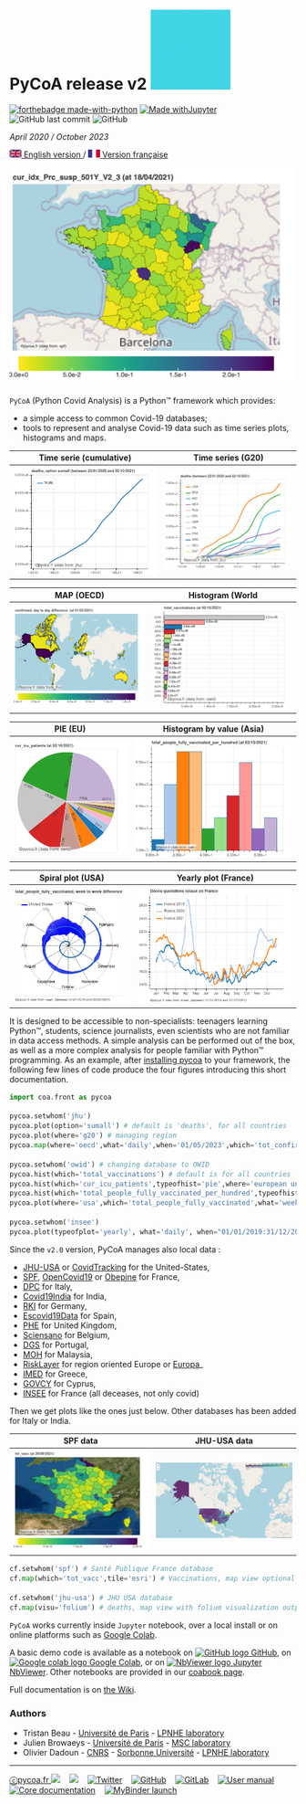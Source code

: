 # PyCoA release v2 <img src="https://github.com/coa-project/coa-project.github.io/raw/main/fig/logo-anime.gif" width="140px" align=bottom >

[![forthebadge made-with-python](http://ForTheBadge.com/images/badges/made-with-python.svg)](https://www.python.org/)
[![Made withJupyter](https://img.shields.io/badge/Made%20with-Jupyter-orange?style=for-the-badge&logo=Jupyter)](https://jupyter.org/try)
![GitHub last commit](https://img.shields.io/github/last-commit/pycoa/coa/dev?style=for-the-badge)
![GitHub](https://img.shields.io/github/license/pycoa/coa?style=for-the-badge)

_April 2020 / October 2023_

[<img src="https://github.com/coa-project/coa-project.github.io/raw/main/fig/UK.png" height="14px" alt="UK flag"> English  version ](https://github.com/coa-project/pycoa)
/
[<img src="https://github.com/coa-project/coa-project.github.io/raw/main/fig/FR.png" height="14px" alt="FR flag"> Version française ](https://github.com/coa-project/pycoa/blob/main/README_FR.md)

<center>
<a href="https://github.com/coa-project/coa-project.github.io/raw/main/fig/mapFranceVariant.html" target="_blank"><img src="https://github.com/coa-project/coa-project.github.io/raw/main/fig/mapFranceVariant.png"></a>
</center>

`PyCoA` (Python Covid Analysis) is a Python™ framework which provides:
- a simple access to common Covid-19 databases;
- tools to represent and analyse Covid-19 data such as time series plots, histograms and maps.

|Time serie (cumulative) | Time series (G20) |
|------------|-------------|
|<a href="https://github.com/coa-project/coa-project.github.io/raw/main/fig/pycoa_v2.10_plot_sumall.html" target="_blank"><img src="https://github.com/coa-project/coa-project.github.io/raw/main/fig/pycoa_v2.10_plot_sumall.png"></a>|<a href="https://github.com/coa-project/coa-project.github.io/raw/main/fig/pycoa_v2.10_plot_g20.html" target="_blank"><img src="https://github.com/coa-project/coa-project.github.io/raw/main/fig/pycoa_v2.10_plot_g20.png"></a>|

|MAP (OECD) | Histogram (World|
|------------|-------------|
|<a href="https://github.com/coa-project/coa-project.github.io/raw/main/fig/pycoa_v2.10_plot_oecd.html" target="_blank"><img src="https://github.com/coa-project/coa-project.github.io/raw/main/fig/pycoa_v2.10_plot_oecd.png"></a>|<a href="https://github.com/coa-project/coa-project.github.io/raw/main/fig/pycoa_v2.10_hist_bycountry.html" target="_blank"><img src="https://github.com/coa-project/coa-project.github.io/raw/main/fig/pycoa_v2.10_hist_bycountry.png"></a>|

|PIE (EU) | Histogram by value (Asia) |
|------------|-------------|
|<a href="https://github.com/coa-project/coa-project.github.io/raw/main/fig/pycoa_v2.10_pie.html" target="_blank"><img src="https://github.com/coa-project/coa-project.github.io/raw/main/fig/pycoa_v2.10_pie.png"></a>|<a href="https://github.com/coa-project/coa-project.github.io/raw/main/fig/pycoa_v2.10_histval.html" target="_blank"><img src="https://github.com/coa-project/coa-project.github.io/raw/main/fig/pycoa_v2.10_histval.png"></a>|

|Spiral plot (USA) | Yearly plot (France) |
|------------|-------------|
|<a href="https://github.com/coa-project/coa-project.github.io/raw/main/fig/pycoa_v2.20_spiral.html" target="_blank"><img src="https://github.com/coa-project/coa-project.github.io/raw/main/fig/pycoa_v2.20_spiral.png"></a>|<a href="https://github.com/coa-project/coa-project.github.io/raw/main/fig/pycoa_v2.20_yearly.html" target="_blank"><img src="https://github.com/coa-project/coa-project.github.io/raw/main/fig/pycoa_v2.20_yearly.png"></a>|

It is designed to be accessible to non-specialists: teenagers learning Python™, students, science journalists, even scientists who are not familiar in data access methods. A simple analysis can be performed out of the box, as well as a more complex analysis for people familiar with Python™ programming. As an example, after <a href="https://github.com/coa-project/pycoa/wiki/Install" target=_blank>installing pycoa</a> to your framework, the following few lines of code produce the four figures introducing this short documentation.

```python
import coa.front as pycoa 

pycoa.setwhom('jhu')
pycoa.plot(option='sumall') # default is 'deaths', for all countries
pycoa.plot(where='g20') # managing region
pycoa.map(where='oecd',what='daily',when='01/05/2023',which='tot_confirmed')

pycoa.setwhom('owid') # changing database to OWID
pycoa.hist(which='total_vaccinations') # default is for all countries
pycoa.hist(which='cur_icu_patients',typeofhist='pie',where='european union')
pycoa.hist(which='total_people_fully_vaccinated_per_hundred',typeofhist='byvalue',where='asia')
pycoa.plot(where='usa',which='total_people_fully_vaccinated',what='weekly',typeofplot='spiral')

pycoa.setwhom('insee')
pycoa.plot(typeofplot='yearly', what='daily', when="01/01/2019:31/12/2022", option=['smooth7','sumall'], title='Deces quotidiens totaux en France')
```

Since the `v2.0` version, PyCoA manages also local data :
- [JHU-USA](https://coronavirus.jhu.edu/) or [CovidTracking](https://covidtracking.com) for the United-States,
- [SPF](https://www.santepubliquefrance.fr/dossiers/coronavirus-covid-19), [OpenCovid19](https://github.com/opencovid19-fr) or [Obepine](https://www.reseau-obepine.fr/donnees-ouvertes/) for France,
- [DPC](https://github.com/pcm-dpc/COVID-19) for Italy,
- [Covid19India](https://api.covid19india.org) for India,
- [RKI](https://github.com/jgehrcke/covid-19-germany-gae) for Germany,
- [Escovid19Data](https://github.com/montera34/escovid19data) for Spain,
- [PHE](https://api.coronavirus.data.gov.uk) for United Kingdom,
- [Sciensano](https://epistat.sciensano.be) for Belgium,
- [DGS](https://github.com/dssg-pt/covid19pt-data) for Portugal,
- [MOH](https://github.com/MoH-Malaysia) for Malaysia,
- [RiskLayer](https://www.risklayer-explorer.com) for region oriented Europe or [Europa](https://github.com/ec-jrc/COVID-19/)_
- [IMED](https://github.com/iMEdD-Lab/open-data/tree/master/COVID-19) for Greece,
- [GOVCY](https://www.data.gov.cy/) for Cyprus,
- [INSEE](https://www.insee.fr) for France (all deceases, not only covid)

Then we get plots like the ones just below. Other databases has been added for Italy or India.

|SPF data | JHU-USA data |
|------------|-------------|
|<a href="https://github.com/coa-project/coa-project.github.io/raw/main/fig/pycoa_v2.10_spf.html" target="_blank"><img src="https://github.com/coa-project/coa-project.github.io/raw/main/fig/pycoa_v2.10_spf.png" width=504></a>|<a href="https://github.com/coa-project/coa-project.github.io/raw/main/fig/pycoa_v2.10_jhu-usafolium.html" target="_blank"><img src="https://github.com/coa-project/coa-project.github.io/raw/main/fig/pycoa_v2.0_jhu-usafolium.jpg" width=504></a>|

```python
cf.setwhom('spf') # Santé Publique France database
cf.map(which='tot_vacc',tile='esri') # Vaccinations, map view optional tile

cf.setwhom('jhu-usa') # JHU USA database
cf.map(visu='folium') # deaths, map view with folium visualization output
```

`PyCoA` works currently inside `Jupyter` notebook, over a local install or on online platforms such as <a href="https://colab.research.google.com/" target=_blank>Google Colab</a>.

A basic demo code is available as a notebook on <a href="https://github.com/coa-project/coabook/blob/master/demo_pycoa.ipynb" target=_blank ><img src="https://github.githubassets.com/images/modules/logos_page/GitHub-Mark.png" height="20" alt="GitHub logo" /> GitHub</a>, on <a href="https://colab.research.google.com/github/coa-project/coabook/blob/master/demo_pycoa.ipynb" target=_blank ><img src="https://colab.research.google.com/img/colab_favicon_256px.png" height="20" alt="Google colab logo" /> Google Colab</a>, or on <a href="https://nbviewer.jupyter.org/github/coa-project/coabook/blob/master/demo_pycoa.ipynb" target=_blank ><img src="https://nbviewer.jupyter.org/static/img/nav_logo.svg" height="20" alt="NbViewer logo" /> Jupyter NbViewer</a>. Other notebooks are provided in our <a href="https://github.com/coa-project/coabook/blob/master/README.md" target=_blank >coabook page</a>.

Full documentation is on <a href="https://github.com/coa-project/pycoa/wiki/Home" target=_blank>the Wiki</a>.

### Authors

* Tristan Beau - [Université de Paris](http://u-paris.fr) - [LPNHE laboratory](http://lpnhe.in2p3.fr/)
* Julien Browaeys - [Université de Paris](http://u-paris.fr) - [MSC laboratory](http://www.msc.univ-paris-diderot.fr/)
* Olivier Dadoun - [CNRS](http://cnrs.fr) - [Sorbonne Université](https://www.sorbonne-universite.fr/) - [LPNHE laboratory](http://lpnhe.in2p3.fr/)

***
[ⓒpycoa.fr <img src='https://raw.githubusercontent.com/wiki/coa-project/pycoa/figs/world-wide-web.png' height='25px' />](http://www.pycoa.fr) &nbsp;&nbsp;
[<img src='https://raw.githubusercontent.com/wiki/coa-project/pycoa/figs/email.png' height='25px' align='bottom' />](mailto:support@pycoa.fr) &nbsp;&nbsp;
[<img src='https://raw.githubusercontent.com/wiki/coa-project/pycoa/figs/twitter.png' height='25px' alt='Twitter'  />](https://twitter.com/pycoa_fr) &nbsp;&nbsp;
[<img src='https://raw.githubusercontent.com/wiki/coa-project/pycoa/figs/github.png' height='25px' alt='GitHub' />](https://github.com/coa-project/pycoa) &nbsp;&nbsp;
[<img src='https://raw.githubusercontent.com/wiki/coa-project/pycoa/figs/gitlab.png' height='25px' alt='GitLab' />](https://gitlab.in2p3.fr/lpnhe/pycoa) &nbsp;&nbsp;
[<img src='https://raw.githubusercontent.com/wiki/coa-project/pycoa/figs/information.png' height='25px' alt='User manual' />](https://github.com/coa-project/pycoa/wiki) &nbsp;&nbsp;
[<img src='https://raw.githubusercontent.com/wiki/coa-project/pycoa/figs/manual.png' height='25px' alt='Core documentation' />](https://www.pycoa.fr/docs) &nbsp;&nbsp;
[<img src='https://raw.githubusercontent.com/wiki/coa-project/pycoa/figs/mybinder.png' height='20px' alt='MyBinder launch' />](https://mybinder.org/v2/gh/coa-project/pycoa/dev)
